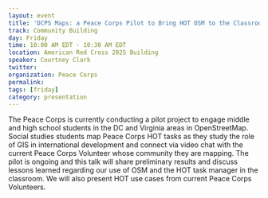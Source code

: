 ```yaml
---
layout: event
title: 'DCPS Maps: a Peace Corps Pilot to Bring HOT OSM to the Classroom'
track: Community Building
day: Friday
time: 10:00 AM EDT - 10:30 AM EDT
location: American Red Cross 2025 Building
speaker: Courtney Clark
twitter: 
organization: Peace Corps
permalink: 
tags: [friday]
category: presentation
---
```


The Peace Corps is currently conducting a pilot project to engage middle and high school students in the DC and Virginia areas in OpenStreetMap. Social studies students map Peace Corps HOT tasks as they study the role of GIS in international development and connect via video chat with the current Peace Corps Volunteer whose community they are mapping. The pilot is ongoing and this talk will share preliminary results and discuss lessons learned regarding our use of OSM and the HOT task manager in the classroom. We will also present HOT use cases from current Peace Corps Volunteers.